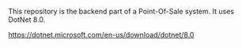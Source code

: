 This repository is the backend part of a Point-Of-Sale system. It uses DotNet 8.0.

https://dotnet.microsoft.com/en-us/download/dotnet/8.0
